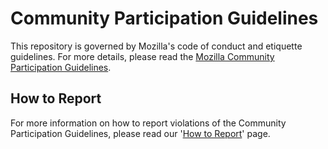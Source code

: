 # Community Participation Guidelines

This repository is governed by Mozilla's code of conduct and etiquette guidelines. 
For more details, please read the
[Mozilla Community Participation Guidelines](https://www.mozilla.org/about/governance/policies/participation/). 

## How to Report

For more information on how to report violations of the Community Participation Guidelines,
please read our '[How to Report](https://www.mozilla.org/about/governance/policies/participation/reporting/)' page.
